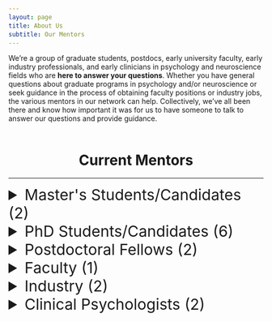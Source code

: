 ```yaml
---
layout: page
title: About Us
subtitle: Our Mentors
---
```


We’re a group of graduate students, postdocs, early university faculty, early industry professionals, and early clinicians in psychology and neuroscience fields who are **here to answer your questions**. Whether you have general questions about graduate programs in psychology and/or neuroscience or seek guidance in the process of obtaining faculty positions or industry jobs, the various mentors in our network can help. Collectively, we’ve all been there and know how important it was for us to have someone to talk to answer our questions and provide guidance.
<br>
<br>

<h1 style="text-align:center;">Current Mentors</h1>
<hr>

<details>
  <summary class="profile_header">Master's Students/Candidates (2)</summary>

  <h3> Tolu Faromika </h3>
  <img class="profile_img" src="/assets/img/mentors/mentor_tolu_faromika.jpeg">
  Tolu is a Masters student in the Adult Clinical Psychology program (Neuropsychology Stream), supervised by Dr. Shayna Rosenbaum, at York University. Her research focuses on spatial memory and the myriad of conditions that could disrupt the spatial navigation process. She completed her undergraduate degree in Psychology at the University of Toronto Scarborough and has a variety of research/clinical experiences across age populations. Tolu's academic journey has been marked by numerous awards, including the Heart & Stroke Master's Personnel Award, the VISTA Training Scholarship, and CGS-M (NSERC) Scholarship. Beyond her academic pursuits, Tolu is deeply engaged in community service and advocacy through her work with the African Impact Initiative. She also founded The BrainCore Podcast which aims to bridge the gap between academia and the general public, making research more accessible globally.  

  <h3> Olivia O'Neill </h3>
  <img class="profile_img" src="/assets/img/mentors/mentor_olivia_oneill.jpeg">
  Olivia O’Neill is a second year MSc student at the University of Guelph in the Neuroscience and Applied Cognitive Sciences Program, beginning her PhD in fall 2024. She obtained her BSc in Psychology and Neuroscience from Wilfrid Laurier University, completing her honors thesis with Dr. William Hockley and a funded research assistantship with Dr. Laurie Manwell. Olivia’s current research, under the supervision of Dr. Boyer Winters, explores the role of the neurotransmitter dopamine in long term memory dynamics using rodent models of declarative-like memory, and various techniques including pharmacological, histological, and chemogenetic manipulations. During her graduate training she has participated in various conferences delivering both oral and poster presentations, as well as pursued an educational placement at the University of Western Ontario to gain skills in collecting, analyzing, and interpreting fiber photometry data. Her MSc work is currently funded by an Ontario Graduate Scholarship.
  <hr>
</details>

<details>
  <summary class="profile_header">PhD Students/Candidates (6)</summary>
  
  <h3> Stephanie Simpson </h3>
  <img class="profile_img" src="/assets/img/mentors/mentor_steph_simpson.png">
  Stephanie is a fifth-year PhD student in Dr. Brian Levine’s lab at the Rotman Research Institute. She is an NSERC-Postgraduate Scholarship-Doctoral award holder and was a standing committee member of the Research Training Centre for three years. Broadly, Stephanie is interested in studying the neural correlates of episodic memory retrieval in humans. One aspect of her doctoral work applies EEG techniques to investigate how the neurophysiological hallmarks of overnight sleep impact our ability to recall real-world events over time. Another stream of her research investigates how variability in hippocampal subfield structure relates to individual differences in memory using a unique population of people with severely deficient autobiographical memory. In her downtime, you can find her at the beach playing volleyball or taking her two dogs for a walk.
  
  <h3> Andrea Aternali </h3>
  <img class="profile_img" src="/assets/img/mentors/mentor_andrea_aternali.jpeg">
  Andrea Aternali, M.A. is currently pursuing her PhD in Clinical Psychology at York University under the supervision of Dr. Joel Katz. She obtained her B.Sc. in Psychology at McGill University where she completed an undergraduate thesis investigating stress and pain behavior in laboratory mice. After her undergraduate training, she worked as a research assistant evaluating sensitivity to physical activity in individuals with chronic pain conditions such as osteoarthritis, fibromyalgia, and back pain.
  <br>
  <br>
  Andrea is interested in developing best-practice interventions aimed at improving the mental health of individuals with chronic pain. Her current research explores psychosocial factors that predict the development and maintenance of chronic postsurgical pain and phantom limb pain. Andrea’s doctoral research is generously supported by the Canadian Institutes of Health Research (CIHR) and the War Amps.
  <br>
  <br>
  Andrea has worked in a variety of clinical settings including the Transitional Pain Service and GoodHope Ehlers-Danlos Syndrome Clinics at the Toronto General Hospital, the Frederick W. Thomson Anxiety Disorders Centre at Sunnybrook Health Sciences Centre, Maplehurst Correctional Complex, Vanier Centre for Women, and Forest Hill Centre for Cognitive Behavioural Therapy. She currently provides treatment services to adults, older adolescents, and couples.

  <h3> Meaghan Hall </h3>
  <img class="profile_img" src="/assets/img/mentors/mentor_meaghan_hall.jpeg">
  Meaghan is a PhD candidate in Clinical Developmental Neuropsychology at York University, where she also completed her MA. Prior to this, she achieved an HBSc in Behaviour, Genetics, and Neurobiology at the University of Toronto. She completed her undergraduate thesis project in an experimental behavioural epigenetics lab, focused on understanding the molecular mechanisms of memory. Meaghan’s current research interests lie in the realm of women and children’s environmental health. In particular, she is interested in examining the effects of prenatal neurotoxicant exposures on women’s health and children’s brain development. She is currently investigating mechanisms that may explain the developmental neurotoxicity of environmental chemicals, including maternal thyroid disruption. Clinically, Meaghan has completed training in pediatric neuropsychological assessment and intervention at The Hospital for Sick Children and The Centre for Addiction and Mental Health. She is CGS-M, OGS, and CIHR CGS-D scholar.

  <h3> Ruth Vanstone </h3>
  <img class="profile_img" src="/assets/img/mentors/mentor_ruth_vanstone.jpg">
  Ruth Vanstone is a fourth-year PhD student in the Adult Clinical Health Psychology program at York University and holds a CIHR doctoral award. Ruth has completed clinical training at the Women’s Health Concerns Clinic (St. Joe’s Hamilton) and the Psychosocial Oncology Clinic (Princess Margaret Hospital). She currently works in private practice, delivering evidence-based interventions, such as CBT, EFT, and schema therapy to diverse populations. Her primary area of interest is in women’s health and oncology, helping individuals adjust to cancer diagnosis, treatment, and caregiving. She will be completing her residency year at the Halifax Clinical Psychology residency program.
  <br>
  <br>
  Throughout her graduate training, Ruth has focused her research on perinatal concerns for women with a history of breast cancer. She is currently working toward developing an online resource to provide patients, healthcare providers, and community partners with knowledge and tools to better understand and cope with the lasting impact of cancer treatment on the perinatal period.
  
<h3> Zoha Ahmad</h3>
  <img class="profile_img" src="/assets/img/mentors/mentor_zoha_ahmad.jpg">
  Zoha Ahmad is a third-year PhD student in York University's Biology program. She completed her BSc (Honours) in Biology at York University with a minor in Psychology. Currently, she is in the Freud Lab within the Centre for Vision Research at York University. Her primary research focus centers on investigating alterations in the development of visuomotor representations. She is particularly interested in how visual development can be altered in unique populations such as children with amblyopia, individuals with autism, and epileptic patients. Her work has led her to several collaborations with institutions including the Retina Foundation of the Southwest, Carnegie Mellon University, and University of Haifa. Zoha is honored to be an OGS and VISTA scholar. Outside of academia, she loves to travel, try new foods, and learn about the human mind!
  <hr>

  <h3> Alyssia Wilson</h3>
  <img class="profile_img" src="/assets/img/mentors/mentor_alyssia_wilson.jpeg">
  Alyssia is a PhD student in the Clinical Developmental Psychology program in the Neuropsychology Stream at York University. She has taken a lifespan approach to her neuropsychology training with practicums at SickKids Hospital and Sunnybrook hospital and will be doing a lifespan neuropsychology residency in Fall 2024 at Hamilton Health Sciences. Alyssia is a Vanier scholar and her research investigates mental health outcomes following brain injuries in university athletes. Additionally, she has been a member of the Justice, Diversity, Equity and Inclusion throughout her graduate training and is passionate about work her in the community. More recently, her endeavors have been more family focused as she balances maternity leave with while preparing for residency.
  <hr>
</details>

<details>
  <summary class="profile_header">Postdoctoral Fellows (2)</summary>
  
  <h3> Dr. Krista Mitchnick </h3>
  <img class="profile_img" src="/assets/img/mentors/mentor_krista_mitchnick.jpeg">
  Krista obtained a PhD in Experimental Psychology and Neuroscience in 2018 from the University of Guelph (funded through NSERC), where her research focused on the neurobiology of learning and memory in rodents. She was awarded the top Psychology PhD dissertation award. Having always been torn between basic research and clinical work, Krista then completed a PhD in Clinical Psychology - Neuropsychology stream in 2023 at York University (funded through the Elia Scholars program and VISTA). Here, her research took an interdisciplinary approach, assessing the involvement of individual hippocampal subfields in perception and memory using brain damaged case studies and rat lesion models. She was also awarded the top Psychology PhD dissertation award. As part of her clinical training, she completed a residency position in Clinical Neuropsychology at the London Health Sciences Centre (London, ON). Presently, Krista is a postdoctoral fellow at Baycrest Academy working with Dr. Brian Levine where her research is centred around characterizing the neural correlates and functional outcomes of individual differences in autobiographical memory, focusing on both basic mechanisms and clinical relevance. Clinically, she continues to conduct neuropsychological assessments for individuals across the lifespan in private practice (supervised practice). Outside of her research and clinical work, you can find her soaking up the sun and a good book at the beach, hiking with friends, at the gym, or playing board games far too competitively.
  
  <h3> Dr. Ryan Yeung </h3>
  
  Ryan completed his PhD in Cognitive Neuroscience at the University of Waterloo in 2022, studying memories that spring to mind involuntarily (e.g., recurrent or intrusive memories). Though these memories are surprisingly common in daily life, they also relate to symptoms of mental health disorders. For instance, the emotional quality and the content (i.e., what people report remembering) of these memories are systematically related to one's symptoms of depression, anxiety, and PTSD. In his postdoc, he investigates cognitive and neural mechanisms of why emotional memories persist or fade away. He is particularly interested in hypotheses that emotional or traumatic memories are enhanced due to their strong ability to evoke mental imagery; as such, emotional remembering might be modulated by individuals’ trait-level abilities to generate such imagery. Other research interests of his include computational methods of analyzing autobiographical memories, such as natural language processing and machine learning. Outside of research, he's a fan of hipster music, hipster tabletop role-playing games, and insisting that he's not actually a hipster.
  <hr>
</details>

<details>
  <summary class="profile_header">Faculty (1)</summary>
  
  <h3> Dr. Gilda Stefanelli </h3>
  <img class="profile_img" src="/assets/img/mentors/mentor_gilda_stefanelli.jpeg">
  Dr. Stefanelli got her Bachelor’s degree in Biotechnologies at the University of Naples Federico II. After that, she gained her Masters in molecular biotechnologies at Vita Salute San Raffaele University in Milan. Here, she studied the role of CDKL5, a kinase mutated in Rett Syndrome, in synapses formation and maintenance. She then moved on to a PhD in Neurobiology at Insubria University, where she focused on how post-translational modifications of MeCP2 can influence its functions during brain development. For her postdoc, Dr. Stefanelli joined the lab of Dr. Iva Zovkic at the University of Toronto Mississauga where she studied how histone variants can influence memory formation and the molecular pathways that regulate their turnover in neurons. In 2023, Dr. Stefanelli started her own lab at the University of Ottawa. Her research focuses on the epigenetic mechanisms driving brain development. More specifically, her lab uses molecular biology and genomic techniques to understand how chaperones of histone variants shape gene expression during brain development by depositing or removing H2A.Z.
  <hr>
</details>

<details>
  <summary class="profile_header">Industry (2)</summary>
  
  <h3> Dr. Ari Mendell </h3>
  <img class="profile_img" src="/assets/img/mentors/mentor_ari_mendell.jpeg">
  Ari is the President and Principal Medical Writer at Compass Leaf Medical Communications Inc. As a former Director of Value Communications/Medical Writing at a leading Canadian health economics and outcomes research (HEOR) firm, Ari leverages his substantial medical writing, strategic consulting, and project management experience to provide excellent strategic value and services to his clients. Ari has published and otherwise supported scientific publications and evidence-driven communications across many disease areas and research disciplines, ranging from medical affairs topics and clinical trials to health economic analyses, real-world evidence (RWE) studies, and literature reviews. Ari holds MSc and PhD degrees in Biomedical Science & Neuroscience from the University of Guelph and has authored or co-authored 18 published manuscripts and more than 50 conference presentations. He has also supported 60+ publications and congress abstracts/presentations in a medical writer/editor capacity.
  <br>
  <br>
  Ari was the recipient of more than 15 awards and honours throughout his academic career, including the Governor General’s Academic Gold Medal and an NSERC Alexander Graham Bell Doctoral Canada Graduate Scholarship. 
  <hr>

<h3> Dr. Meenu Minhas </h3>
  Meenu earned her PhD in Neuroscience and Psychology from the University of Guelph, where her research focused on the neuropsychopharmacology of addiction in rodents. Subsequently, she pursued a postdoctoral fellowship at McMaster University, focusing on the application of behavioral economics to understand human drug addiction. During this time, she also held teaching positions at the University of Guelph-Humber and McMaster University.
  
  Following her academic pursuits, Meenu transitioned to the industry, working as medical writer for 3 years. Currently, she holds the position of medical science liaison, where she collaborates with external stakeholders to address medical unmet needs, disseminate scientific data, and improve patient outcomes.
  <hr>
</details>

<details>
  <summary class="profile_header">Clinical Psychologists (2)</summary>
  
  <h3> Dr. Adam Newton, PhD. C.Psych (supervised practice) </h3>
  <img class="profile_img" src="/assets/img/mentors/mentor_adam_newton.jpeg">
  Dr. Adam Newton is a Health and Clinical Psychologist in supervised practice. He completed his Master's and PhD in clinical psychology at Western University and his predoctoral residency at the London Clinical Psychology Residency Consortium. Dr. Newton primarily works within the Pediatric Pain Program at Children's Hospital - London Health Sciences Centre. He also works in private practice and often holds teaching positions at Western University. He is involved in research in behavioural sleep disturbances and sleep development (especially napping) in young children, program evaluation initiatives, and pediatric chronic pain care improvements.  

  <h3> Dr. Sara Pishdadian, Ph.D., C.Psych (supervised practice) </h3>
  <img class="profile_img" src="/assets/img/mentors/mentor_sara_pishdadian.jpeg">
  Dr. Sara Pishdadian (she/her) is a staff psychologist in the Geriatric Mental Health, Neuropsychology Assessment and CBT for psychosis services at the Centre for Addiction and Mental Health in Toronto, Canada. She completed her PhD at York University in Clinical Psychology and Clinical Neuropsychology (funded through CIHR, NSERC, and VISTA) and her predoctoral residency at The Ottawa Hospital. Her research investigates the divide between subjective and objectively measured abilities and the effectiveness of psychotherapy and cognitive rehabilitation interventions for individuals with cognitive difficulties due to neurodegenerative and/or psychiatric illness. She has mentored undergraduate and graduate students across North America, and co-founded a graduate-undergraduate mentorship program at York University which continues today. 
  <hr>
</details>

<!-- CSS -->

<style>
.profile_header {
    font-size: 30px;
    /*font-weight: bold;*/
    /*font-style: italic;*/
}

.profile_img {
    float: right; 
    width: 40%; 
    height: 300px; 
    object-fit: cover; 
    margin: 10px; 
    border: 5px solid #555;
}
</style>

